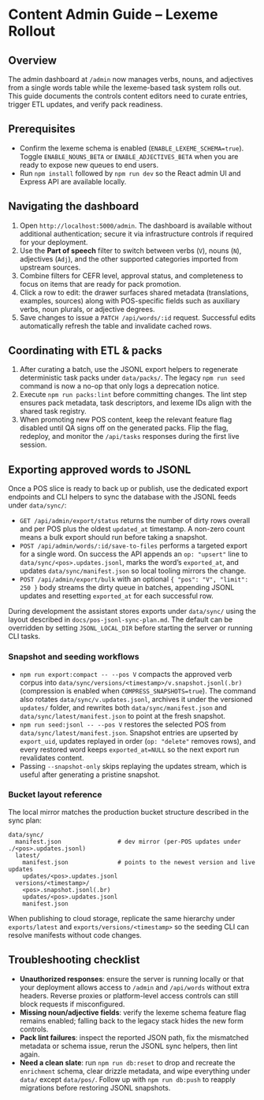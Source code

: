# Content Admin Guide – Lexeme Rollout

## Overview
The admin dashboard at `/admin` now manages verbs, nouns, and adjectives from a single words table while the lexeme-based task system rolls out. This guide documents the controls content editors need to curate entries, trigger ETL updates, and verify pack readiness.

## Prerequisites
- Confirm the lexeme schema is enabled (`ENABLE_LEXEME_SCHEMA=true`). Toggle `ENABLE_NOUNS_BETA` or `ENABLE_ADJECTIVES_BETA` when you are ready to expose new queues to end users.
- Run `npm install` followed by `npm run dev` so the React admin UI and Express API are available locally.

## Navigating the dashboard
1. Open `http://localhost:5000/admin`. The dashboard is available without additional authentication; secure it via infrastructure controls if required for your deployment.
2. Use the **Part of speech** filter to switch between verbs (`V`), nouns (`N`), adjectives (`Adj`), and the other supported categories imported from upstream sources.
3. Combine filters for CEFR level, approval status, and completeness to focus on items that are ready for pack promotion.
4. Click a row to edit: the drawer surfaces shared metadata (translations, examples, sources) along with POS-specific fields such as auxiliary verbs, noun plurals, or adjective degrees.
5. Save changes to issue a `PATCH /api/words/:id` request. Successful edits automatically refresh the table and invalidate cached rows.

## Coordinating with ETL & packs
1. After curating a batch, use the JSONL export helpers to regenerate deterministic task packs under `data/packs/`. The legacy `npm run seed` command is now a no-op that only logs a deprecation notice.
2. Execute `npm run packs:lint` before committing changes. The lint step ensures pack metadata, task descriptors, and lexeme IDs align with the shared task registry.
3. When promoting new POS content, keep the relevant feature flag disabled until QA signs off on the generated packs. Flip the flag, redeploy, and monitor the `/api/tasks` responses during the first live session.

## Exporting approved words to JSONL
Once a POS slice is ready to back up or publish, use the dedicated export endpoints and CLI helpers to sync the database with the JSONL feeds under `data/sync/`:

- `GET /api/admin/export/status` returns the number of dirty rows overall and per POS plus the oldest `updated_at` timestamp. A non-zero count means a bulk export should run before taking a snapshot.
- `POST /api/admin/words/:id/save-to-files` performs a targeted export for a single word. On success the API appends an `op: "upsert"` line to `data/sync/<pos>.updates.jsonl`, marks the word’s `exported_at`, and updates `data/sync/manifest.json` so local tooling mirrors the change.
- `POST /api/admin/export/bulk` with an optional `{ "pos": "V", "limit": 250 }` body streams the dirty queue in batches, appending JSONL updates and resetting `exported_at` for each successful row.

During development the assistant stores exports under `data/sync/` using the layout described in `docs/pos-jsonl-sync-plan.md`. The default can be overridden by setting `JSONL_LOCAL_DIR` before starting the server or running CLI tasks.

### Snapshot and seeding workflows

- `npm run export:compact -- --pos V` compacts the approved verb corpus into `data/sync/versions/<timestamp>/v.snapshot.jsonl(.br)` (compression is enabled when `COMPRESS_SNAPSHOTS=true`). The command also rotates `data/sync/v.updates.jsonl`, archives it under the versioned `updates/` folder, and rewrites both `data/sync/manifest.json` and `data/sync/latest/manifest.json` to point at the fresh snapshot.
- `npm run seed:jsonl -- --pos V` restores the selected POS from `data/sync/latest/manifest.json`. Snapshot entries are upserted by `export_uid`, updates replayed in order (`op: "delete"` removes rows), and every restored word keeps `exported_at=NULL` so the next export run revalidates content.
- Passing `--snapshot-only` skips replaying the updates stream, which is useful after generating a pristine snapshot.

### Bucket layout reference

The local mirror matches the production bucket structure described in the sync plan:

```
data/sync/
  manifest.json                # dev mirror (per-POS updates under ./<pos>.updates.jsonl)
  latest/
    manifest.json              # points to the newest version and live updates
    updates/<pos>.updates.jsonl
  versions/<timestamp>/
    <pos>.snapshot.jsonl(.br)
    updates/<pos>.updates.jsonl
    manifest.json
```

When publishing to cloud storage, replicate the same hierarchy under `exports/latest` and `exports/versions/<timestamp>` so the seeding CLI can resolve manifests without code changes.

## Troubleshooting checklist
- **Unauthorized responses**: ensure the server is running locally or that your deployment allows access to `/admin` and `/api/words` without extra headers. Reverse proxies or platform-level access controls can still block requests if misconfigured.
- **Missing noun/adjective fields**: verify the lexeme schema feature flag remains enabled; falling back to the legacy stack hides the new form controls.
- **Pack lint failures**: inspect the reported JSON path, fix the mismatched metadata or schema issue, rerun the JSONL sync helpers, then lint again.
- **Need a clean slate**: run `npm run db:reset` to drop and recreate the `enrichment` schema, clear drizzle metadata, and wipe everything under `data/` except `data/pos/`. Follow up with `npm run db:push` to reapply migrations before restoring JSONL snapshots.
